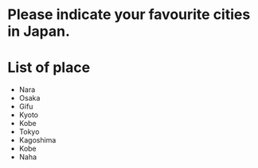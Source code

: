 # Please indicate your favourite cities in Japan.

# List of place
- Nara
- Osaka
- Gifu
- Kyoto
- Kobe
- Tokyo
- Kagoshima
- Kobe
- Naha
